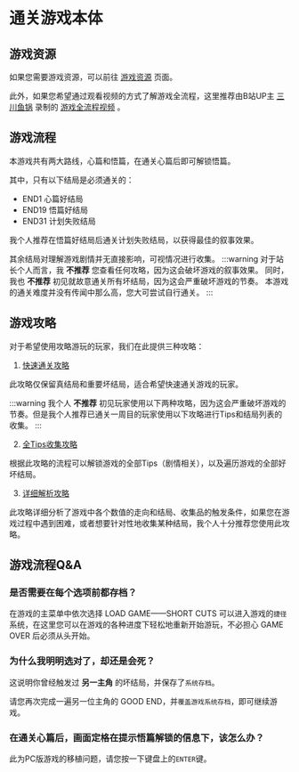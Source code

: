 # 通关游戏本体

## 游戏资源

如果您需要游戏资源，可以前往 [游戏资源](/resource/游戏资源) 页面。

此外，如果您希望通过观看视频的方式了解游戏全流程，这里推荐由B站UP主 [三川鱼锅](https://space.bilibili.com/220130830) 录制的 [游戏全流程视频](https://www.bilibili.com/video/BV1rW41177UD/) 。

## 游戏流程

本游戏共有两大路线，心篇和悟篇，在通关心篇后即可解锁悟篇。

其中，只有以下结局是必须通关的：

- END1 心篇好结局
- END19 悟篇好结局
- END31 计划失败结局

我个人推荐在悟篇好结局后通关计划失败结局，以获得最佳的叙事效果。

其余结局对理解游戏剧情并无直接影响，可视情况进行收集。
:::warning
对于站长个人而言，我 **不推荐** 您查看任何攻略，因为这会破坏游戏的叙事效果。
同时，我也 **不推荐** 初见就故意通关所有坏结局，因为这会严重破坏游戏的节奏。
本游戏的通关难度并没有传闻中那么高，您大可尝试自行通关。
:::

## 游戏攻略

对于希望使用攻略游玩的玩家，我们在此提供三种攻略：

1. [快速通关攻略](/data/游戏攻略/快速通关攻略.html)

此攻略仅保留真结局和重要坏结局，适合希望快速通关游戏的玩家。

:::warning
我个人 **不推荐** 初见玩家使用以下两种攻略，因为这会严重破坏游戏的节奏。但是我个人推荐已通关一周目的玩家使用以下攻略进行Tips和结局列表的收集。
:::

2. [全Tips收集攻略](/data/游戏攻略/全Tips收集攻略.html)

根据此攻略的流程可以解锁游戏的全部Tips（剧情相关），以及遍历游戏的全部好坏结局。

3. [详细解析攻略](/data/游戏攻略/详细解析攻略)

此攻略详细分析了游戏中各个数值的走向和结局、收集品的触发条件，如果您在游戏过程中遇到困难，或者想要针对性地收集某种结局，我个人十分推荐您使用此攻略。

## 游戏流程Q&A

### 是否需要在每个选项前都存档？

在游戏的主菜单中依次选择 LOAD GAME——SHORT CUTS 可以进入游戏的`捷径`系统，在这里您可以在游戏的各种进度下轻松地重新开始游玩，不必担心 GAME OVER 后必须从头开始。

### 为什么我明明选对了，却还是会死？

这说明你曾经触发过 **另一主角** 的坏结局，并保存了`系统存档`。

请您再次完成一遍另一位主角的 GOOD END，并`覆盖游戏系统存档`，即可继续游戏。

### 在通关心篇后，画面定格在提示悟篇解锁的信息下，该怎么办？

此为PC版游戏的移植问题，请您按一下键盘上的`ENTER`键。
